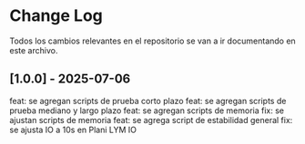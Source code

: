 # Change Log

Todos los cambios relevantes en el repositorio se van a ir documentando en este archivo.


## [1.0.0] - 2025-07-06
feat: se agregan scripts de prueba corto plazo
feat: se agregan scripts de prueba mediano y largo plazo
feat: se agregan scripts de memoria
fix: se ajustan scripts de memoria
feat: se agrega script de estabilidad general
fix: se ajusta IO a 10s en Plani LYM IO
